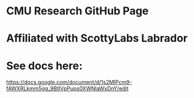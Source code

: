 # CMU Research GitHub Page
Affiliated with ScottyLabs Labrador
=======
# See docs here:
https://docs.google.com/document/d/1s2MIPcm9-fAWXRLkmm5gg_9BtlVpPups0XWNlaWxDnY/edit